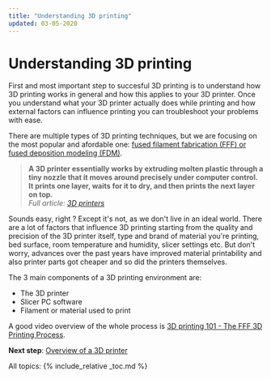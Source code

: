 ```yaml
---
title: "Understanding 3D printing"
updated: 03-05-2020
---
```

# Understanding 3D printing

First and most important step to succesful 3D printing is to understand how 3D printing works in general and how this applies to your 3D printer. Once you understand what your 3D printer actually does while printing and how external factors can influence printing you can troubleshoot your problems with ease. 

There are multiple types of 3D printing techniques, but we are focusing on the most popular and afordable one: [fused filament fabrication (FFF) or fused deposition modeling (FDM)](https://en.wikipedia.org/wiki/Fused_filament_fabrication).

> **A 3D printer essentially works by extruding molten plastic through a tiny nozzle that it moves around precisely under computer control. It prints one layer, waits for it to dry, and then prints the next layer on top.**  
> *Full article: [3D printers](https://www.explainthatstuff.com/how-3d-printers-work.html)*

Sounds easy, right ? Except it's not, as we don't live in an ideal world. There are a lot of factors that influence 3D printing starting from the quality and precision of the 3D printer itself, type and brand of material you're printing, bed surface, room temperature and humidity, slicer settings etc. But don't worry, advances over the past years have improved material printability and also printer parts got cheaper and so did the printers themselves.

The 3 main components of a 3D printing environment are:
- The 3D printer
- Slicer PC software
- Filament or material used to print

A good video overview of the whole process is [3D printing 101 - The FFF 3D Printing Process](https://www.youtube.com/watch?v=w-e-SQk-wmM). 


**Next step**: [Overview of a 3D printer](3d-printer-overview)

All topics:
{% include_relative _toc.md %}